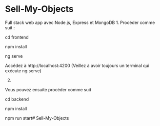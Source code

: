 # Sell-My-Objects
Full stack web app avec Node.js, Express et MongoDB
1. 
Procéder comme suit : 

cd frontend

npm install

ng serve

Accédez à http://localhost:4200 (Veillez à avoir toujours un terminal qui exécute ng serve)

2. 
Vous pouvez ensuite procéder comme suit

cd backend

npm install

npm run start# Sell-My-Objects
